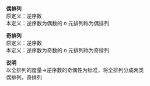 **偶排列**  
原定义：逆序数  
本定义：逆序数为偶数的 $n$ 元排列称为偶排列  
  
**奇排列**  
原定义：逆序数  
本定义：逆序数为奇数的 $n$ 元排列称为奇排列  
  
**说明**  
以全排列的度量→逆序数的奇偶性为标准，将全排列分成两类  
偶排列，奇排列  
